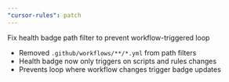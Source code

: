 ```yaml
---
"cursor-rules": patch
---
```


Fix health badge path filter to prevent workflow-triggered loop

- Removed `.github/workflows/**/*.yml` from path filters
- Health badge now only triggers on scripts and rules changes
- Prevents loop where workflow changes trigger badge updates
